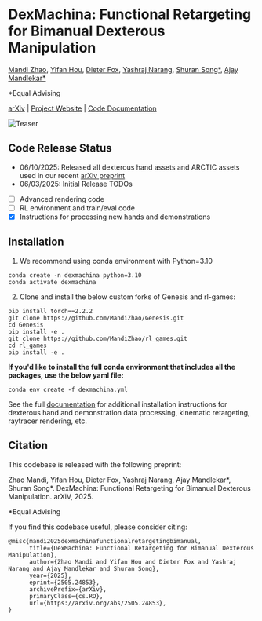 # DexMachina: Functional Retargeting for Bimanual Dexterous Manipulation 

[Mandi Zhao](https://mandizhao.github.io), [Yifan Hou](https://yifan-hou.github.io), [Dieter Fox](https://homes.cs.washington.edu/~fox), [Yashraj Narang](https://research.nvidia.com/person/yashraj-narang), [Shuran Song*](https://shurans.github.io), [Ajay Mandlekar*](https://ai.stanford.edu/~amandlek)

*Equal Advising

[arXiv](http://arxiv.org/abs/2505.24853) | [Project Website](https://project-dexmachina.github.io) | [Code Documentation](https://mandizhao.github.io/dexmachina-docs) 

![Teaser](docs/source/media/dexmachina-teaser-website.png)

## Code Release Status 
- 06/10/2025: Released all dexterous hand assets and ARCTIC assets used in our recent [arXiv preprint](http://arxiv.org/abs/2505.24853)
- 06/03/2025: Initial Release
TODOs 
- [ ] Advanced rendering code
- [ ] RL environment and train/eval code
- [x] Instructions for processing new hands and demonstrations 

## Installation
 
1. We recommend using conda environment with Python=3.10
```
conda create -n dexmachina python=3.10
conda activate dexmachina
```
2. Clone and install the below custom forks of Genesis and rl-games:
```
pip install torch==2.2.2 
git clone https://github.com/MandiZhao/Genesis.git
cd Genesis
pip install -e .
git clone https://github.com/MandiZhao/rl_games.git
cd rl_games
pip install -e .
```

**If you'd like to install the full conda environment that includes all the packages, use the below yaml file:**
```
conda env create -f dexmachina.yml
```

See the full [documentation](https://mandizhao.github.io/dexmachina-docs) for additional installation instructions for dexterous hand and demonstration data processing, kinematic retargeting, raytracer rendering, etc. 


## Citation
This codebase is released with the following preprint:

Zhao Mandi, Yifan Hou, Dieter Fox, Yashraj Narang, Ajay Mandlekar*, Shuran Song*. DexMachina: Functional Retargeting for Bimanual Dexterous Manipulation. arXiV, 2025.

*Equal Advising 

If you find this codebase useful, please consider citing:
```
@misc{mandi2025dexmachinafunctionalretargetingbimanual,
      title={DexMachina: Functional Retargeting for Bimanual Dexterous Manipulation}, 
      author={Zhao Mandi and Yifan Hou and Dieter Fox and Yashraj Narang and Ajay Mandlekar and Shuran Song},
      year={2025},
      eprint={2505.24853},
      archivePrefix={arXiv},
      primaryClass={cs.RO},
      url={https://arxiv.org/abs/2505.24853}, 
}
```